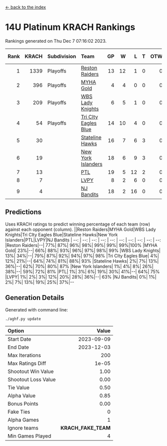 [<- back to the index](readme.md)
# 14U Platinum KRACH Rankings
Rankings generated on Thu Dec  7 07:16:02 2023.

Rank|KRACH|Subdivision|Team|GP|W|L|T|OTW|OTL|SoS|Exp Wins|Win Diff
---:|---:|:---|:---|---:|---:|---:|---:|---:|---:|---:|---:|---:
1|1339|Playoffs|[Reston Raiders](https://gamesheetstats.com/seasons/3663/teams/140829/schedule)|13|12|1|0|0|0|573|12.8|-0.0
2|396|Playoffs|[MYHA Gold](https://gamesheetstats.com/seasons/3663/teams/140824/schedule)|4|4|0|0|0|0|12|4.9|0.0
3|209|Playoffs|[WBS Lady Knights](https://gamesheetstats.com/seasons/3663/teams/140825/schedule)|6|5|1|0|0|0|200|5.8|-0.0
4|54|Playoffs|[Tri CIty Eagles Blue](https://gamesheetstats.com/seasons/3663/teams/140831/schedule)|14|10|4|0|0|0|123|10.9|0.0
5|30||[Stateline Hawks](https://gamesheetstats.com/seasons/3663/teams/140830/schedule)|16|7|6|3|0|0|271|9.4|0.0
6|19||[New York Islanders](https://gamesheetstats.com/seasons/3663/teams/140832/schedule)|18|6|9|3|0|0|131|8.4|0.0
7|13||[PTL](https://gamesheetstats.com/seasons/3663/teams/140827/schedule)|19|5|12|2|0|0|297|6.9|0.0
8|7||[LVPY](https://gamesheetstats.com/seasons/3663/teams/140820/schedule)|8|2|6|0|0|0|166|2.9|0.0
9|4||[NJ Bandits](https://gamesheetstats.com/seasons/3663/teams/140828/schedule)|18|2|16|0|0|0|153|2.9|0.0

## Predictions
Uses KRACH ratings to predict winning percentage of each team (row) against each opponent (column).
||Reston Raiders|MYHA Gold|WBS Lady Knights|Tri CIty Eagles Blue|Stateline Hawks|New York Islanders|PTL|LVPY|NJ Bandits
| --: | --: | --: | --: | --: | --: | --: | --: | --: | --: 
|Reston Raiders|--| 77%| 87%| 96%| 98%| 99%| 99%| 99%|100%
|MYHA Gold| 23%|--| 66%| 88%| 93%| 96%| 97%| 98%| 99%
|WBS Lady Knights| 13%| 34%|--| 79%| 87%| 92%| 94%| 97%| 98%
|Tri CIty Eagles Blue|  4%| 12%| 21%|--| 64%| 74%| 81%| 88%| 93%
|Stateline Hawks|  2%|  7%| 13%| 36%|--| 62%| 70%| 80%| 87%
|New York Islanders|  1%|  4%|  8%| 26%| 38%|--| 59%| 72%| 81%
|PTL|  1%|  3%|  6%| 19%| 30%| 41%|--| 64%| 75%
|LVPY|  1%|  2%|  3%| 12%| 20%| 28%| 36%|--| 63%
|NJ Bandits|  0%|  1%|  2%|  7%| 13%| 19%| 25%| 37%|--

## Generation Details

Generated with command line:
```
./aghf.py update
```

| Option | Value |
| :----- | ----: |
| Start Date | 2023-09-09 |
| End Date | 2023-12-03 |
| Max Iterations | 200 |
| Max Ratings Diff | 1e-05 |
| Shootout Win Value | 1.00 |
| Shootout Loss Value | 0.00 |
| Tie Value | 0.50 |
| Alpha Value | 0.85 |
| Bonus Points | 0.00 |
| Fake Ties | 0 |
| Alpha Games | 1 |
| Ignore teams | __KRACH_FAKE_TEAM__ |
| Min Games Played | 4 |

